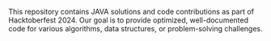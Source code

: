 This repository contains JAVA solutions and code contributions as part of Hacktoberfest 2024. Our goal is to provide optimized, well-documented code for various algorithms, data structures, or problem-solving challenges.
